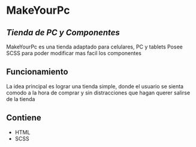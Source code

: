 # MakeYourPc
## *Tienda de PC y Componentes*

MakeYourPc es una tienda adaptado para celulares, PC y tablets
Posee SCSS para poder modificar mas facil los componentes

## Funcionamiento

La idea principal es lograr una tienda simple, donde el usuario se sienta comodo
a la hora de comprar y  sin distracciones que hagan querer salirse de la tienda

## Contiene

 - HTML
 - SCSS
